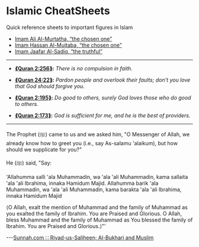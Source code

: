 <h1> Islamic CheatSheets </h1>

Quick reference sheets to important figures in Islam

-   [Imam Ali Al-Murtatha, “the chosen one”](Imam_1_Ali_Almurtatha.pdf)
-   [Imam Hassan Al-Mujtaba, “the chosen one”](Imam_2_Hassan_Almujtaba.pdf)
-   [Imam Jaafar Al-Sadiq, “the truthful”](Imam_6_Jaafar_AlSadiq.pdf)

***

-   **[⟪Quran 2:256⟫](https://quran.com/2/256):** *There is no compulsion in faith.*

-   **[⟪Quran 24:22⟫](https://quran.com/24/22):** *Pardon people and overlook their faults; don't you love*
    *that God should forgive you.*

-   **[⟪Quran 2:195⟫](https://quran.com/2/195):** *Do good to others, surely God loves those who do good to others.*

-   **[⟪Quran 2:173⟫](https://quran.com/3/173):** *God is sufficient for me, and he is the best of providers.*

***

The Prophet (ﷺ) came to us and we asked him, "O Messenger of Allah, we already know how to greet you (i.e., say As-salamu 'alaikum), but how should we supplicate for you?"

He (ﷺ) said, "Say:

'Allahumma salli 'ala Muhammadin, wa 'ala 'ali Muhammadin, kama sallaita 'ala 'ali Ibrahima, innaka Hamidum Majid. Allahumma barik 'ala Muhammadin, wa 'ala 'ali Muhammadin, kama barakta 'ala 'ali Ibrahima, innaka Hamidum Majid

⟨O Allah, exalt the mention of Muhammad and the family of Muhammad as you exalted the family of Ibrahim. You are Praised and Glorious. O Allah, bless Muhammad and the family of Muhammad as You blessed the family of Ibrahim. You are Praised and Glorious.⟩"'

---[Sunnah.com ∷ Riyad-us-Saliheen; Al-Bukhari and Muslim](https://sunnah.com/riyadussaliheen/15/9)
